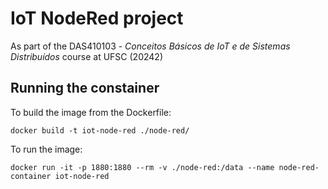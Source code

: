 # IoT NodeRed project

As part of the DAS410103 - _Conceitos Básicos de IoT e de Sistemas Distribuídos_ course at UFSC (20242)

## Running the constainer

To build the image from the Dockerfile:

```docker build -t iot-node-red ./node-red/```

To run the image:

```docker run -it -p 1880:1880 --rm -v ./node-red:/data --name node-red-container iot-node-red```